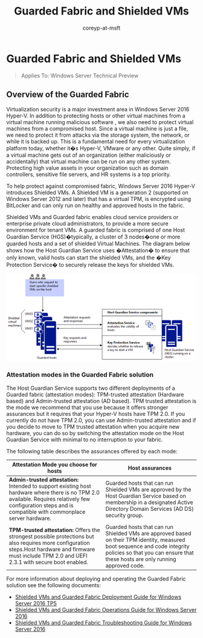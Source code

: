 ﻿---
title: Guarded Fabric and Shielded VMs
ms.custom: na
ms.prod: windows-server-threshold
ms.reviewer: na
ms.suite: na
ms.tgt_pltfrm: na
ms.topic: article
ms.assetid: cf257b3a-9365-42e2-a37c-327cac6028d4
manager: dongill
author: coreyp-at-msft
---
# Guarded Fabric and Shielded VMs

>Applies To: Windows Server Technical Preview

## Overview of the Guarded Fabric
Virtualization security is a major investment area in Windows Server 2016 Hyper-V. In addition to protecting hosts or other virtual machines from a virtual machine running malicious software , we also need to protect virtual machines from a compromised host. Since a virtual machine is just a file, we need to protect it from attacks via the storage system, the network, or while it is backed up. This is a fundamental need for every virtualization platform today, whether it�s Hyper-V, VMware or any other. Quite simply, if a virtual machine gets out of an organization (either maliciously or accidentally) that virtual machine can be run on any other system.  Protecting high value assets in your organization such as domain controllers, sensitive file servers, and HR systems is a top priority.

To help protect against compromised fabric, Windows Server 2016 Hyper-V introduces Shielded VMs. A Shielded VM is a generation 2  (supported on Windows Server 2012 and later) that has a virtual TPM, is encrypted using BitLocker and can only run on healthy and approved hosts in the fabric.

Shielded VMs and Guarded fabric enables cloud service providers or enterprise private cloud administrators, to provide a more secure environment for tenant VMs. A guarded fabric is comprised of one Host Guardian Service (HGS)�typically, a cluster of 3 nodes�one or more guarded hosts and a set of shielded Virtual Machines. The diagram below shows how the Host Guardian Service uses �Attestation� to ensure that only known, valid hosts can start the shielded VMs, and the �Key Protection Service� to securely release the keys for shielded VMs.

![Guarded host overview diagram](./media/Guarded-Host-Overview-Diagram.png)

### Attestation modes in the Guarded Fabric solution
The Host Guardian Service supports two different deployments of a Guarded fabric (attestation modes): TPM-trusted attestation (Hardware based) and Admin-trusted attestation (AD based).
TPM trusted attestation is the mode we recommend that you use because it offers stronger assurances but it requires that your Hyper-V hosts have TPM 2.0. If you currently do not have TPM 2.0, you can use Admin-trusted attestation and if you decide to move to TPM trusted attestation when you acquire new hardware, you can do so by switching the attestation mode on the Host Guardian Service with minimal to no interruption to your fabric.

The following table describes the assurances offered by each mode:

| **Attestation Mode you choose for hosts**                                            | **Host assurances** |
|--------------------------------------------------------------------------|------------------------------------------------------------------------------------------------------------------------------------------------------------------------------------------------------------------------------------------------------------------------------------------------------------------------------------------------------------------------------------------------------------------------------------------------|
| **Admin-trusted attestation:**   Intended to support existing host hardware where there is no TPM 2.0 available. Requires relatively few configuration steps and is compatible with commonplace server hardware. | Guarded hosts that can run Shielded VMs are approved by the Host Guardian Service based on membership in a designated Active Directory Domain Services (AD DS) security group.|
|**TPM-trusted attestation:** Offers the strongest possible protections but also requires more configuration steps.Host hardware and firmware must include TPM 2.0 and UEFI 2.3.1 with secure boot enabled. | Guarded hosts that can run Shielded VMs are approved based on their TPM identity, measured boot sequence and code integrity policies so that you can ensure that these hosts are only running approved code.|      

For more information about deploying and operating the Guarded Fabric solution see the following documents:

* [Shielded VMs and Guarded Fabric Deployment Guide for Windows Server 2016 TP5](https://gallery.technet.microsoft.com/Shielded-VMs-and-Guarded-98d2b045)
* [Shielded VMs and Guarded Fabric Operations Guide for Windows Server 2016](https://gallery.technet.microsoft.com/Shielded-VMs-and-Guarded-b05d8078)
* [Shielded VMs and Guarded Fabric Troubleshooting Guide for Windows Server 2016](https://gallery.technet.microsoft.com/Shielded-VMs-and-Guarded-70c5b471)
